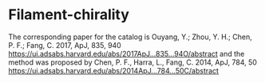 # Filament-chirality

The corresponding paper for the catalog is 
Ouyang, Y.; Zhou, Y. H.; Chen, P. F.; Fang, C. 2017, ApJ, 835, 940
https://ui.adsabs.harvard.edu/abs/2017ApJ...835...94O/abstract
and the method was proposed by
Chen, P. F., Harra, L., Fang, C. 2014, ApJ, 784, 50
https://ui.adsabs.harvard.edu/abs/2014ApJ...784...50C/abstract
